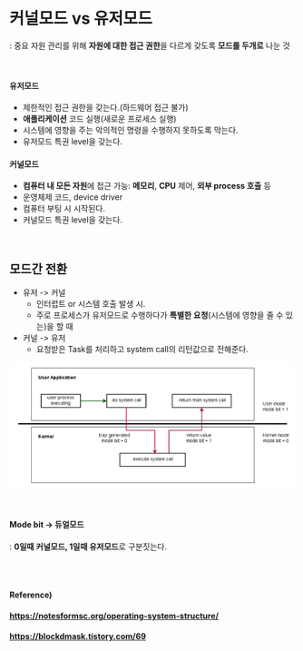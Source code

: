 # 커널모드 vs 유저모드

: 중요 자원 관리를 위해 **자원에 대한 접근 권한**을 다르게 갖도록 **모드를 두개로** 나눈 것

<br>

#### 유저모드

* 제한적인 접근 권한을 갖는다.(하드웨어 접근 불가)
* **애플리케이션** 코드 실행(새로운 프로세스 실행)
* 시스템에 영향을 주는 악의적인 명령을 수행하지 못하도록 막는다.
* 유저모드 특권 level을 갖는다.

#### 커널모드

* **컴퓨터 내 모든 자원**에 접근 가능: **메모리**, **CPU** 제어, **외부 process 호출** 등
* 운영체제 코드, device driver
* 컴퓨터 부팅 시 시작된다.
* 커널모드 특권 level을 갖는다.

<br>

## 모드간 전환

* 유저 -> 커널
  * 인터럽트 or 시스템 호출 발생 시.
  * 주로 프로세스가 유저모드로 수행하다가 **특별한 요청**(시스템에 영향을 줄 수 있는)을 할 때
* 커널 -> 유저
  * 요청받은 Task를 처리하고 system call의 리턴값으로 전해준다. 

![kernel_user_mode](./images/kernel_user_mode.png) 

<br>

#### Mode bit -> 듀얼모드

: **0일때 커널모드, 1일때 유저모드**로 구분짓는다.

<br><br>

#### Reference)

#### https://notesformsc.org/operating-system-structure/

#### https://blockdmask.tistory.com/69